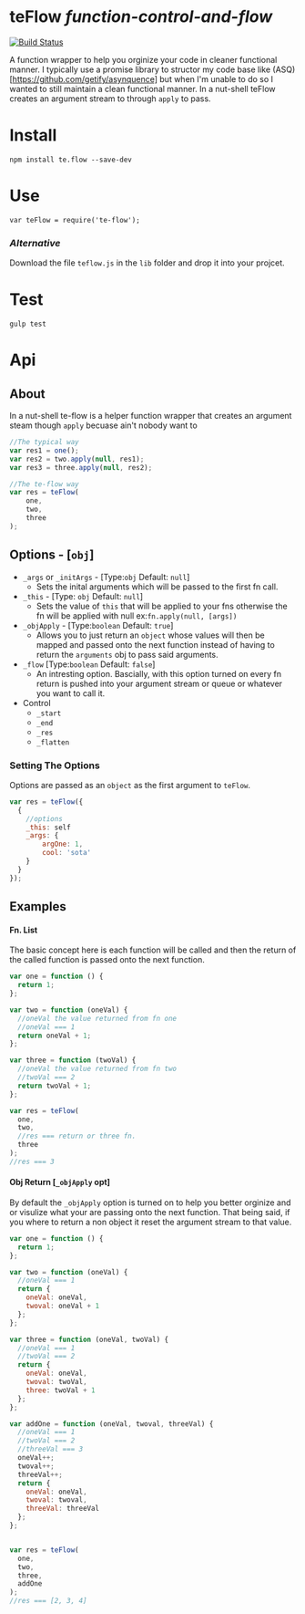 # teFlow _function-control-and-flow_
[![Build Status](https://travis-ci.org/artisin/gulpFast.svg?branch=master)](https://travis-ci.org/artisin/te-Flow)

A function wrapper to help you orginize your code in cleaner functional manner. I typically use a promise library to structor my code base like (ASQ)[https://github.com/getify/asynquence] but when I'm unable to do so I wanted to still maintain a clean functional manner. In a nut-shell teFlow creates an argument stream to through `apply` to pass. 

# Install

```
npm install te.flow --save-dev
```

# Use
```
var teFlow = require('te-flow');
```
### _Alternative_ 
Download the file `teflow.js` in the `lib` folder and drop it into your projcet.

# Test
```
gulp test
```

# Api
## About
In a nut-shell te-flow is a helper function wrapper that creates an argument steam though `apply` becuase ain't nobody want to 

```js
//The typical way
var res1 = one();
var res2 = two.apply(null, res1);
var res3 = three.apply(null, res2);

//The te-flow way
var res = teFlow(
    one,
    two,
    three
);
```

## Options - [`obj`]
+ `_args` or `_initArgs` - [Type:`obj` Default: `null`]
    * Sets the inital arguments which will be passed to the first fn call.
+ `_this` - [Type: `obj` Default: `null`]
    * Sets the value of `this` that will be applied to your fns otherwise the fn will be applied with null ex:`fn.apply(null, [args])`
+ `_objApply` - [Type:`boolean` Default: `true`]
    * Allows you to just return an `object` whose values will then be mapped and passed onto the next function instead of having to return the `arguments` obj to pass said arguments. 
+ `_flow` [Type:`boolean` Default: `false`]
    * An intresting option. Bascially, with this option turned on every fn return is pushed into your argument stream or queue or whatever you want to call it. 
+ Control
    * `_start`
    * `_end`
    * `_res`
    * `_flatten`

### Setting The Options
Options are passed as an `object` as the first argument to `teFlow`.
```js
var res = teFlow({
  {
    //options
    _this: self
    _args: {
        argOne: 1,
        cool: 'sota'
    }
  }
});
```


## Examples

#### Fn. List
The basic concept here is each function will be called and then the return of the called function is passed onto the next function.
```js
var one = function () {
  return 1;
};

var two = function (oneVal) {
  //oneVal the value returned from fn one
  //oneVal === 1
  return oneVal + 1;
};

var three = function (twoVal) {
  //oneVal the value returned from fn two
  //twoVal === 2
  return twoVal + 1;
};

var res = teFlow(
  one,
  two,
  //res === return or three fn.
  three
);
//res === 3
```


#### Obj Return [`_objApply` opt]
By default the `_objApply` option is turned on to help you better orginize and or visulize what your are passing onto the next function. That being said, if you where to return a non object it reset the argument stream to that value.
```js
var one = function () {
  return 1;
};

var two = function (oneVal) {
  //oneVal === 1
  return {
    oneVal: oneVal,
    twoval: oneVal + 1
  };
};

var three = function (oneVal, twoVal) {
  //oneVal === 1
  //twoVal === 2
  return {
    oneVal: oneVal,
    twoval: twoVal,
    three: twoVal + 1
  };
};

var addOne = function (oneVal, twoval, threeVal) {
  //oneVal === 1
  //twoVal === 2
  //threeVal === 3
  oneVal++;
  twoval++;
  threeVal++;
  return {
    oneVal: oneVal,
    twoval: twoval,
    threeVal: threeVal
  };
};


var res = teFlow(
  one,
  two,
  three,
  addOne
);
//res === [2, 3, 4]
```

